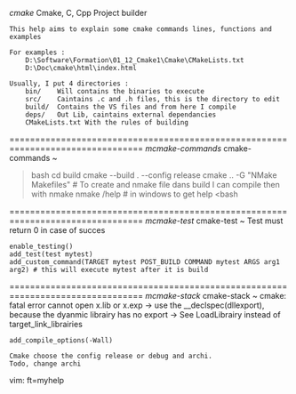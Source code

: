 *cmake*                     Cmake, C, Cpp Project builder

	This help aims to explain some cmake commands lines, functions and
	examples 

 	For examples :   
		D:\Software\Formation\01_12_Cmake1\Cmake\CMakeLists.txt
		D:\Doc\cmake\html\index.html 

	Usually, I put 4 directories : 
		bin/ 	Will contains the binaries to execute
		src/ 	Caintains .c and .h files, this is the directory to edit
		build/	Contains the VS files and from here I compile 
		deps/	Out Lib, caintains external dependancies
		CMakeLists.txt With the rules of building



================================================================================
                                                  *mcmake-commands*
cmake-commands ~
>bash
	cd build
	cmake --build . --config release
	cmake .. -G "NMake Makefiles" # To create and nmake file dans build I can compile then with nmake 
	nmake /help # in windows to get help 
<bash	


================================================================================
                                                  *mcmake-test*
cmake-test ~
	Test must return 0 in case of succes 

	enable_testing() 
	add_test(test mytest) 
	add_custom_command(TARGET mytest POST_BUILD COMMAND mytest ARGS arg1 arg2) # this will execute mytest after it is build  


================================================================================
                                                  *mcmake-stack*
cmake-stack ~
	cmake: fatal error cannot open x.lib or x.exp 
		-> use the __declspec(dllexport), because the dyanmic librairy
		has no export
		-> See LoadLibrairy instead of target_link_librairies

	add_compile_options(-Wall) 

	Cmake choose the config release or debug and archi. 
	Todo, change archi 

vim: ft=myhelp
